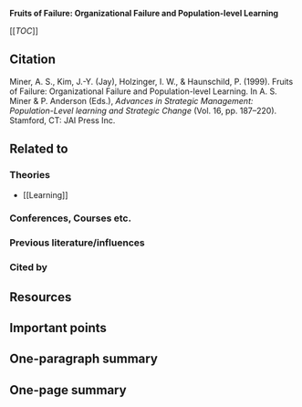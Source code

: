 **Fruits of Failure: Organizational Failure and Population-level Learning**

[[_TOC_]]

## Citation

Miner, A. S., Kim, J.-Y. (Jay), Holzinger, I. W., & Haunschild, P. (1999). Fruits of Failure: Organizational Failure and Population-level Learning. In A. S. Miner & P. Anderson (Eds.), *Advances in Strategic Management: Population-Level learning and Strategic Change* (Vol. 16, pp. 187–220). Stamford, CT: JAI Press Inc.

## Related to

### Theories
* [[Learning]]

### Conferences, Courses etc.

### Previous literature/influences

### Cited by

## Resources

## Important points

## One-paragraph summary

## One-page summary